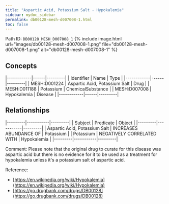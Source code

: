 ```yaml
---
title: "Aspartic Acid, Potassium Salt - Hypokalemia"
sidebar: mydoc_sidebar
permalink: db00128-mesh-d007008-1.html
toc: false 
---
```



Path ID: `DB00128_MESH_D007008_1`
{% include image.html url="images/db00128-mesh-d007008-1.png" file="db00128-mesh-d007008-1.png" alt="db00128-mesh-d007008-1" %}

## Concepts

|------------|------|---------|
| Identifier | Name | Type    |
|------------|------|---------|
| MESH:D001224 | Aspartic Acid, Potassium Salt | Drug |
| MESH:D011188 | Potassium | ChemicalSubstance |
| MESH:D007008 | Hypokalemia | Disease |
|------------|------|---------|

## Relationships

|---------|-----------|---------|
| Subject | Predicate | Object  |
|---------|-----------|---------|
| Aspartic Acid, Potassium Salt | INCREASES ABUNDANCE OF | Potassium |
| Potassium | NEGATIVELY CORRELATED WITH | Hypokalemia |
|---------|-----------|---------|

Comment: Please note that the original drug to curate for this disease was aspartic acid but there is no evidence for it to be used as a treatment for hypokalemia unless it's a potassium salt of aspartic acid.

Reference: 
  - [https://en.wikipedia.org/wiki/Hypokalemia](https://en.wikipedia.org/wiki/Hypokalemia)
  - [https://go.drugbank.com/drugs/DB00128](https://go.drugbank.com/drugs/DB00128)
